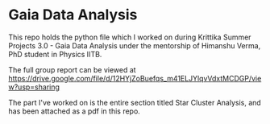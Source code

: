 # Gaia Data Analysis

This repo holds the python file which I worked on during Krittika Summer Projects 3.0 - Gaia Data Analysis under the mentorship of Himanshu Verma, PhD student in Physics IITB.

The full group report can be viewed at https://drive.google.com/file/d/12HYjZoBuefqs_m41ELJYlqvVdxtMCDGP/view?usp=sharing

The part I've worked on is the entire section titled Star Cluster Analysis, and has been attached as a pdf in this repo.

